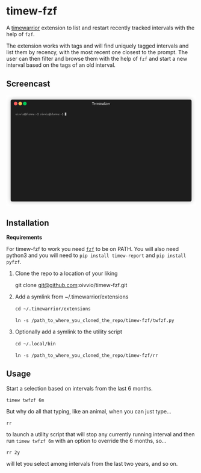 # timew-fzf

A [timewarrior](https://timewarrior.net/) extension to list and restart recently tracked intervals with the help of `fzf`.

The extension works with tags and will find uniquely tagged intervals and list them by recency, with the most recent one closest to the prompt. The user can then filter and browse them with the help of `fzf` and start a new interval based on the tags of an old interval.

## Screencast

![](https://raw.githubusercontent.com/oivvio/timew-fzf/main/docs/timew-fzf.gif)

## Installation

**Requirements**

For timew-fzf to work you need [`fzf`](https://github.com/junegunn/fzf#installation) to be on PATH. You will also need python3 and you will need to `pip install timew-report` and `pip install pyfzf`.

1. Clone the repo to a location of your liking

   git clone git@github.com:oivvio/timew-fzf.git

2. Add a symlink from ~/.timewarrior/extensions

   `cd ~/.timewarrior/extensions`

   `ln -s /path_to_where_you_cloned_the_repo/timew-fzf/twfzf.py`

3. Optionally add a symlink to the utility script

   `cd ~/.local/bin`

   `ln -s /path_to_where_you_cloned_the_repo/timew-fzf/rr`

## Usage

Start a selection based on intervals from the last 6 months.

    timew twfzf 6m

But why do all that typing, like an animal, when you can just type...

    rr

to launch a utility script that will stop any currently running interval and then run `timew twfzf 6m` with an option to override the 6 months, so...

    rr 2y

will let you select among intervals from the last two years, and so on.
